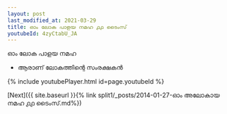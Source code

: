 ```yaml
---
layout: post
last_modified_at: 2021-03-29
title: ഓം ലോക പാളയ നമഹ ൧൧ ടൈംസ്
youtubeId: 4zyCtabU_JA
---
```

 
 
 ഓം ലോക പാളയ നമഹ 
 
 -  ആരാണ് ലോകത്തിന്റെ സംരക്ഷകൻ 
 
  
 
  
 
 
 
 
 
 


{% include youtubePlayer.html id=page.youtubeId %}
 
[Next]({{ site.baseurl }}{% link  split1/_posts/2014-01-27-ഓം അലോകായ നമഹ ൧൧ ടൈംസ്.md%})
 
